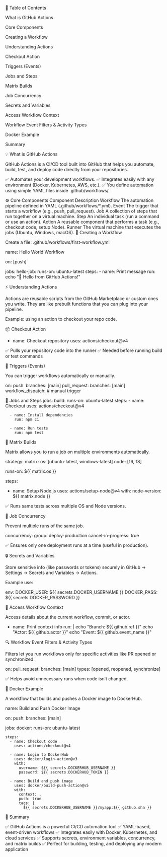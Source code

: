 📘 Table of Contents

What is GitHub Actions

Core Components

Creating a Workflow

Understanding Actions

Checkout Action

Triggers (Events)

Jobs and Steps

Matrix Builds

Job Concurrency

Secrets and Variables

Access Workflow Context

Workflow Event Filters & Activity Types

Docker Example

Summary

💡 What is GitHub Actions

GitHub Actions is a CI/CD tool built into GitHub that helps you automate, build, test, and deploy code directly from your repositories.

✅ Automates your development workflows.
✅ Integrates easily with any environment (Docker, Kubernetes, AWS, etc.).
✅ You define automation using simple YAML files inside .github/workflows/.



⚙️ Core Components
Component	Description
Workflow	The automation pipeline defined in YAML (.github/workflows/*.yml).
Event	The trigger that starts a workflow (e.g., push, pull_request).
Job	A collection of steps that run together on a virtual machine.
Step	An individual task (run a command or use an action).
Action	A reusable component that performs a task (e.g., checkout code, setup Node).
Runner	The virtual machine that executes the jobs (Ubuntu, Windows, macOS).
🧩 Creating a Workflow

Create a file:
.github/workflows/first-workflow.yml

name: Hello World Workflow

on: [push]

jobs:
  hello-job:
    runs-on: ubuntu-latest
    steps:
      - name: Print message
        run: echo "🎉 Hello from GitHub Actions!"




⚡ Understanding Actions

Actions are reusable scripts from the GitHub Marketplace or custom ones you write.
They are like prebuilt functions that you can plug into your pipeline.

Example: using an action to checkout your repo code.

📦 Checkout Action
- name: Checkout repository
  uses: actions/checkout@v4


✅ Pulls your repository code into the runner
✅ Needed before running build or test commands



🔔 Triggers (Events)

You can trigger workflows automatically or manually.

on:
  push:
    branches: [main]
  pull_request:
    branches: [main]
  workflow_dispatch:  # manual trigger



🧱 Jobs and Steps
jobs:
  build:
    runs-on: ubuntu-latest
    steps:
      - name: Checkout
        uses: actions/checkout@v4

      - name: Install dependencies
        run: npm ci

      - name: Run tests
        run: npm test

🧮 Matrix Builds

Matrix allows you to run a job on multiple environments automatically.

strategy:
  matrix:
    os: [ubuntu-latest, windows-latest]
    node: [16, 18]

runs-on: ${{ matrix.os }}

steps:
  - name: Setup Node.js
    uses: actions/setup-node@v4
    with:
      node-version: ${{ matrix.node }}


✅ Runs same tests across multiple OS and Node versions.

🔁 Job Concurrency

Prevent multiple runs of the same job.

concurrency:
  group: deploy-production
  cancel-in-progress: true


✅ Ensures only one deployment runs at a time (useful in production).





🔒 Secrets and Variables

Store sensitive info (like passwords or tokens) securely in GitHub → Settings → Secrets and Variables → Actions.

Example use:

env:
  DOCKER_USER: ${{ secrets.DOCKER_USERNAME }}
  DOCKER_PASS: ${{ secrets.DOCKER_PASSWORD }}





🧠 Access Workflow Context

Access details about the current workflow, commit, or actor.

- name: Print context info
  run: |
    echo "Branch: ${{ github.ref }}"
    echo "Actor: ${{ github.actor }}"
    echo "Event: ${{ github.event_name }}"



🔍 Workflow Event Filters & Activity Types

Filters let you run workflows only for specific activities like PR opened or synchronized.

on:
  pull_request:
    branches: [main]
    types: [opened, reopened, synchronize]


✅ Helps avoid unnecessary runs when code isn’t changed.





🐳 Docker Example

A workflow that builds and pushes a Docker image to DockerHub.

name: Build and Push Docker Image

on:
  push:
    branches: [main]

jobs:
  docker:
    runs-on: ubuntu-latest

    steps:
      - name: Checkout code
        uses: actions/checkout@v4

      - name: Login to DockerHub
        uses: docker/login-action@v3
        with:
          username: ${{ secrets.DOCKERHUB_USERNAME }}
          password: ${{ secrets.DOCKERHUB_TOKEN }}

      - name: Build and push image
        uses: docker/build-push-action@v5
        with:
          context: .
          push: true
          tags: |
            ${{ secrets.DOCKERHUB_USERNAME }}/myapp:${{ github.sha }}

🧾 Summary

✅ GitHub Actions is a powerful CI/CD automation tool
✅ YAML-based, event-driven workflows
✅ Integrates easily with Docker, Kubernetes, and cloud services
✅ Supports secrets, environment variables, concurrency, and matrix builds
✅ Perfect for building, testing, and deploying any modern application
